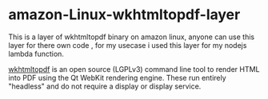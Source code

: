 # amazon-Linux-wkhtmltopdf-layer

This is a layer of wkhtmltopdf binary on amazon linux, anyone can use this layer for there own code , for my usecase i used this layer for my nodejs lambda function.

[wkhtmltopdf](https://github.com/wkhtmltopdf/wkhtmltopdf) is an open source (LGPLv3) command line tool to render HTML into PDF using the Qt WebKit rendering engine. These run entirely "headless" and do not require a display or display service.

